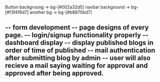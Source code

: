 Button backgroung -> bg-[#002a32d5]
navbar background -> bg-[#f3f4f6d7]
another bg -> bg-[#b8870bd7]


-- form development
-- page designs of every page. 
-- login/signup functionality properly
-- dashboard display
-- display published blogs in order of time of published
-- mail authentication after submitting blog by admin
-- user will also recieve a mail saying waiting for approval and approved after being approved. 
-- 